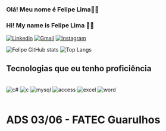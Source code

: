 ### Olá! Meu nome é Felipe Lima👋🏼
### Hi! My name is Felipe Lima 👋🏼

[![Linkedin](https://img.shields.io/badge/LinkedIn-0077B5?style=for-the-badge&logo=linkedin&logoColor=white)](https://www.linkedin.com/in/felipe-lima-bb8a002aa/)
[![Gmail](https://img.shields.io/badge/Gmail-D14836?style=for-the-badge&logo=gmail&logoColor=white)](mailto:contato@felipe1905lima@gmail.com)
[![Instagram](https://img.shields.io/badge/Instagram-E4405F?style=for-the-badge&logo=instagram&logoColor=white)](https://www.instagram.com/_imphillip19/)

![Felipe GitHub stats](https://github-readme-stats.vercel.app/api?username=FelipeLima78&show_icons=true&theme=transparent)
![Top Langs](https://github-readme-stats.vercel.app/api/top-langs/?username=FelipeLima78&hide_progress=true)

## Tecnologias que eu tenho proficiência

<div style="display: inline_block"><br/>
<img align="center" alt="c#" src="https://img.shields.io/badge/C%23-239120?style=for-the-badge&logo=c-sharp&logoColor=white" />
<img align="center" alt="c" src="https://img.shields.io/badge/C-00599C?style=for-the-badge&logo=c&logoColor=white" />
<img align="center" alt="mysql" src="https://img.shields.io/badge/MySQL-00000F?style=for-the-badge&logo=mysql&logoColor=white" />
<img align="center" alt="access" src="https://img.shields.io/badge/Microsoft_Access-A4373A?style=for-the-badge&logo=microsoft-access&logoColor=white" />
<img align="center" alt="excel" src="https://img.shields.io/badge/Microsoft_Excel-217346?style=for-the-badge&logo=microsoft-excel&logoColor=white" />
<img align="center" alt="word" src="https://img.shields.io/badge/Microsoft_Word-2B579A?style=for-the-badge&logo=microsoft-word&logoColor=white" />
<div><br/>

# ADS 03/06 - FATEC Guarulhos

